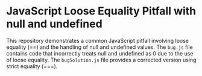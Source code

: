 # JavaScript Loose Equality Pitfall with null and undefined

This repository demonstrates a common JavaScript pitfall involving loose equality (==) and the handling of null and undefined values.  The `bug.js` file contains code that incorrectly treats null and undefined as 0 due to the use of loose equality. The `bugSolution.js` file provides a corrected version using strict equality (===).